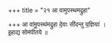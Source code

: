 +++
title = "२१ आ वामुपस्थमद्रुहा"

+++
आ वा॑मु॒पस्थ॑मद्रुहा दे॒वाः सी॑दन्तु य॒ज्ञियाः॑ ।  
इ॒हाद्य सोम॑पीतये ॥